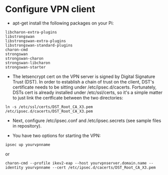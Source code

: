 # Configure VPN client

- apt-get install the following packages on your Pi:
```
libcharon-extra-plugins
libstrongswan
libstrongswan-extra-plugins
libstrongswan-standard-plugins
charon-cmd
strongswan
strongswan-charon
strongswan-libcharon
strongswan-starter
```
- The letsencrypt cert on the VPN server is signed by Digital Signature Trust (DST).
In order to establish a chain of trust on the client, DST's certificate needs to be
sitting under /etc/ipsec.d/cacerts.  Fortunately, DSTs cert is already installed under
/etc/ssl/certs, so it's a simple matter to just link the certficate between the two
directories:
```
ln -s /etc/ssl/certs/DST_Root_CA_X3.pem /etc/ipsec.d/cacerts/DST_Root_CA_X3.pem
```

- Next, configure /etc/ipsec.conf and /etc/ipsec.secrets (see sample files in repository).

- You have two options for starting the VPN:
```
ipsec up yourvpnname
```
or
```
charon-cmd --profile ikev2-eap --host yourvpnserver.domain.name --identity yourvpnname --cert /etc/ipsec.d/cacerts/DST_Root_CA_X3.pem
```
